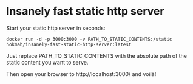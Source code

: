 # Insanely fast static http server

Start your static http server in seconds:

`docker run -d -p 3000:3000 -v PATH_TO_STATIC_CONTENTS:/static hokmah/insanely-fast-static-http-server:latest`

Just replace PATH_TO_STATIC_CONTENTS with the absolute path of the static content you want to serve.

Then open your browser to http://localhost:3000/ and voilà!
